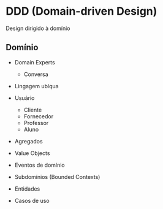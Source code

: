 # DDD (Domain-driven Design)

Design dirigido à domínio

## Domínio

- Domain Experts
  - Conversa
- Lingagem ubíqua

- Usuário

  - Cliente
  - Fornecedor
  - Professor
  - Aluno

- Agregados
- Value Objects
- Eventos de domínio
- Subdomínios (Bounded Contexts)
- Entidades
- Casos de uso
